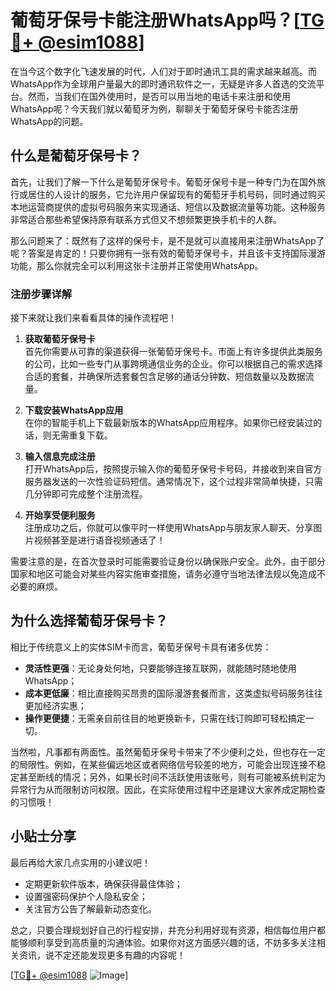 # 葡萄牙保号卡能注册WhatsApp吗？[[TG💪+ @esim1088](https://t.me/s/esim1088)]

在当今这个数字化飞速发展的时代，人们对于即时通讯工具的需求越来越高。而WhatsApp作为全球用户量最大的即时通讯软件之一，无疑是许多人首选的交流平台。然而，当我们在国外使用时，是否可以用当地的电话卡来注册和使用WhatsApp呢？今天我们就以葡萄牙为例，聊聊关于葡萄牙保号卡能否注册WhatsApp的问题。

## 什么是葡萄牙保号卡？

首先，让我们了解一下什么是葡萄牙保号卡。葡萄牙保号卡是一种专门为在国外旅行或居住的人设计的服务，它允许用户保留现有的葡萄牙手机号码，同时通过购买本地运营商提供的虚拟号码服务来实现通话、短信以及数据流量等功能。这种服务非常适合那些希望保持原有联系方式但又不想频繁更换手机卡的人群。

那么问题来了：既然有了这样的保号卡，是不是就可以直接用来注册WhatsApp了呢？答案是肯定的！只要你拥有一张有效的葡萄牙保号卡，并且该卡支持国际漫游功能，那么你就完全可以利用这张卡注册并正常使用WhatsApp。

### 注册步骤详解

接下来就让我们来看看具体的操作流程吧！

1. **获取葡萄牙保号卡**  
   首先你需要从可靠的渠道获得一张葡萄牙保号卡。市面上有许多提供此类服务的公司，比如一些专门从事跨境通信业务的企业。你可以根据自己的需求选择合适的套餐，并确保所选套餐包含足够的通话分钟数、短信数量以及数据流量。

2. **下载安装WhatsApp应用**  
   在你的智能手机上下载最新版本的WhatsApp应用程序。如果你已经安装过的话，则无需重复下载。

3. **输入信息完成注册**  
   打开WhatsApp后，按照提示输入你的葡萄牙保号卡号码，并接收到来自官方服务器发送的一次性验证码短信。通常情况下，这个过程非常简单快捷，只需几分钟即可完成整个注册流程。

4. **开始享受便利服务**  
   注册成功之后，你就可以像平时一样使用WhatsApp与朋友家人聊天、分享图片视频甚至是进行语音视频通话了！

需要注意的是，在首次登录时可能需要验证身份以确保账户安全。此外，由于部分国家和地区可能会对某些内容实施审查措施，请务必遵守当地法律法规以免造成不必要的麻烦。

## 为什么选择葡萄牙保号卡？

相比于传统意义上的实体SIM卡而言，葡萄牙保号卡具有诸多优势：

- **灵活性更强**：无论身处何地，只要能够连接互联网，就能随时随地使用WhatsApp；
- **成本更低廉**：相比直接购买昂贵的国际漫游套餐而言，这类虚拟号码服务往往更加经济实惠；
- **操作更便捷**：无需亲自前往目的地更换新卡，只需在线订购即可轻松搞定一切。

当然啦，凡事都有两面性。虽然葡萄牙保号卡带来了不少便利之处，但也存在一定的局限性。例如，在某些偏远地区或者网络信号较差的地方，可能会出现连接不稳定甚至断线的情况；另外，如果长时间不活跃使用该账号，则有可能被系统判定为异常行为从而限制访问权限。因此，在实际使用过程中还是建议大家养成定期检查的习惯哦！

## 小贴士分享

最后再给大家几点实用的小建议吧！

- 定期更新软件版本，确保获得最佳体验；
- 设置强密码保护个人隐私安全；
- 关注官方公告了解最新动态变化。

总之，只要合理规划好自己的行程安排，并充分利用好现有资源，相信每位用户都能够顺利享受到高质量的沟通体验。如果你对这方面感兴趣的话，不妨多多关注相关资讯，说不定还能发现更多有趣的内容呢！

[[TG💪+ @esim1088](https://t.me/s/esim1088) ![Image](https://i.postimg.cc/4NQfJmqS/Snipaste-2025-05-13-00-14-12.png)]